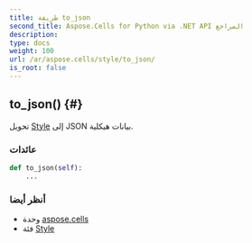 ```yaml
---
title: طريقة to_json
second_title: Aspose.Cells for Python via .NET API المراجع
description:
type: docs
weight: 100
url: /ar/aspose.cells/style/to_json/
is_root: false
---
```

##  to_json() {#}
تحويل [Style](/cells/python-net/ar/aspose.cells/style) إلى JSON بيانات هيكلية.


###  عائدات




```python
def to_json(self):
    ...
```





###  أنظر أيضا
* وحدة [aspose.cells](../../)
* فئة [Style](/cells/python-net/ar/aspose.cells/style)
